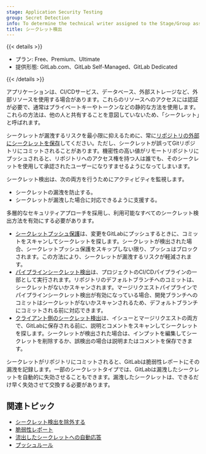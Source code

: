 ```yaml
---
stage: Application Security Testing
group: Secret Detection
info: To determine the technical writer assigned to the Stage/Group associated with this page, see https://handbook.gitlab.com/handbook/product/ux/technical-writing/#assignments
title: シークレット検出
---
```


{{< details >}}

- プラン: Free、Premium、Ultimate
- 提供形態: GitLab.com、GitLab Self-Managed、GitLab Dedicated

{{< /details >}}

アプリケーションは、CI/CDサービス、データベース、外部ストレージなど、外部リソースを使用する場合があります。これらのリソースへのアクセスには認証が必要で、通常はプライベートキーやトークンなどの静的な方法を使用します。これらの方法は、他の人と共有することを意図していないため、「シークレット」と呼ばれます。

シークレットが漏洩するリスクを最小限に抑えるために、常に[リポジトリの外部にシークレットを保存](../../../ci/secrets/_index.md)してください。ただし、シークレットが誤ってGitリポジトリにコミットされることがあります。機密性の高い値がリモートリポジトリにプッシュされると、リポジトリへのアクセス権を持つ人は誰でも、そのシークレットを使用して承認されたユーザーになりすませるようになってしまいます。

シークレット検出は、次の両方を行うためにアクティビティを監視します。

- シークレットの漏洩を防止する。
- シークレットが漏洩した場合に対応できるように支援する。

多層的なセキュリティアプローチを採用し、利用可能なすべてのシークレット検出方法を有効にする必要があります。

- [シークレットプッシュ保護](secret_push_protection/_index.md)は、変更をGitLabにプッシュするときに、コミットをスキャンしてシークレットを探します。シークレットが検出された場合、シークレットプッシュ保護をスキップしない限り、プッシュはブロックされます。この方法により、シークレットが漏洩するリスクが軽減されます。
- [パイプラインシークレット検出](pipeline/_index.md)は、プロジェクトのCI/CDパイプラインの一部として実行されます。リポジトリのデフォルトブランチへのコミットは、シークレットがないかスキャンされます。マージリクエストパイプラインでパイプラインシークレット検出が有効になっている場合、開発ブランチへのコミットはシークレットがないかスキャンされるため、デフォルトブランチにコミットされる前に対応できます。
- [クライアント側のシークレット検出](client/_index.md)は、イシューとマージリクエストの両方で、GitLabに保存される前に、説明とコメントをスキャンしてシークレットを探します。シークレットが検出された場合は、インプットを編集してシークレットを削除するか、誤検出の場合は説明またはコメントを保存できます。

シークレットがリポジトリにコミットされると、GitLabは脆弱性レポートにその漏洩を記録します。一部のシークレットタイプでは、GitLabは漏洩したシークレットを自動的に失効させることもできます。漏洩したシークレットは、できるだけ早く失効させて交換する必要があります。

## 関連トピック

- [シークレット検出を除外する](exclusions.md)
- [脆弱性レポート](../vulnerability_report/_index.md)
- [流出したシークレットへの自動応答](automatic_response.md)
- [プッシュルール](../../project/repository/push_rules.md)
